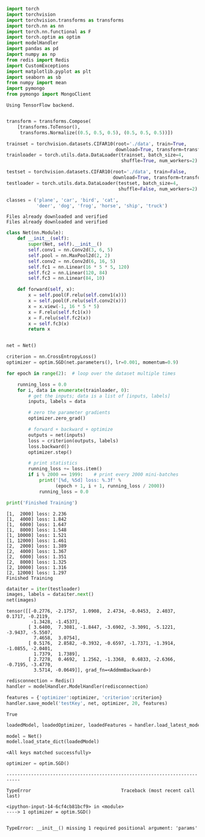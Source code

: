 ```python
import torch
import torchvision
import torchvision.transforms as transforms
import torch.nn as nn
import torch.nn.functional as F
import torch.optim as optim
import modelHandler
import pandas as pd
import numpy as np
from redis import Redis
import CustomExceptions
import matplotlib.pyplot as plt
import seaborn as sb
from numpy import mean
import pymongo
from pymongo import MongoClient
```

    Using TensorFlow backend.



```python

```


```python
transform = transforms.Compose(
    [transforms.ToTensor(),
     transforms.Normalize((0.5, 0.5, 0.5), (0.5, 0.5, 0.5))])

trainset = torchvision.datasets.CIFAR10(root='./data', train=True,
                                        download=True, transform=transform)
trainloader = torch.utils.data.DataLoader(trainset, batch_size=4,
                                          shuffle=True, num_workers=2)

testset = torchvision.datasets.CIFAR10(root='./data', train=False,
                                       download=True, transform=transform)
testloader = torch.utils.data.DataLoader(testset, batch_size=4,
                                         shuffle=False, num_workers=2)

classes = ('plane', 'car', 'bird', 'cat',
           'deer', 'dog', 'frog', 'horse', 'ship', 'truck')
```

    Files already downloaded and verified
    Files already downloaded and verified



```python
class Net(nn.Module):
    def __init__(self):
        super(Net, self).__init__()
        self.conv1 = nn.Conv2d(3, 6, 5)
        self.pool = nn.MaxPool2d(2, 2)
        self.conv2 = nn.Conv2d(6, 16, 5)
        self.fc1 = nn.Linear(16 * 5 * 5, 120)
        self.fc2 = nn.Linear(120, 84)
        self.fc3 = nn.Linear(84, 10)

    def forward(self, x):
        x = self.pool(F.relu(self.conv1(x)))
        x = self.pool(F.relu(self.conv2(x)))
        x = x.view(-1, 16 * 5 * 5)
        x = F.relu(self.fc1(x))
        x = F.relu(self.fc2(x))
        x = self.fc3(x)
        return x


net = Net()
```


```python
criterion = nn.CrossEntropyLoss()
optimizer = optim.SGD(net.parameters(), lr=0.001, momentum=0.9)
```


```python
for epoch in range(2):  # loop over the dataset multiple times

    running_loss = 0.0
    for i, data in enumerate(trainloader, 0):
        # get the inputs; data is a list of [inputs, labels]
        inputs, labels = data

        # zero the parameter gradients
        optimizer.zero_grad()

        # forward + backward + optimize
        outputs = net(inputs)
        loss = criterion(outputs, labels)
        loss.backward()
        optimizer.step()

        # print statistics
        running_loss += loss.item()
        if i % 2000 == 1999:    # print every 2000 mini-batches
            print('[%d, %5d] loss: %.3f' %
                  (epoch + 1, i + 1, running_loss / 2000))
            running_loss = 0.0

print('Finished Training')
```

    [1,  2000] loss: 2.236
    [1,  4000] loss: 1.842
    [1,  6000] loss: 1.647
    [1,  8000] loss: 1.548
    [1, 10000] loss: 1.521
    [1, 12000] loss: 1.461
    [2,  2000] loss: 1.389
    [2,  4000] loss: 1.367
    [2,  6000] loss: 1.351
    [2,  8000] loss: 1.325
    [2, 10000] loss: 1.316
    [2, 12000] loss: 1.297
    Finished Training



```python
dataiter = iter(testloader)
images, labels = dataiter.next()
net(images)
```




    tensor([[-0.2776, -2.1757,  1.0908,  2.4734, -0.0453,  2.4037,  0.1717, -0.2119,
             -1.3428, -1.4537],
            [ 3.6400,  7.3081, -1.8447, -3.6902, -3.3091, -5.1221, -3.9437, -5.5507,
              7.4658,  3.0754],
            [ 0.5176,  2.8582, -0.3932, -0.6597, -1.7371, -1.3914, -1.0855, -2.0401,
              1.7379,  1.7389],
            [ 2.7278,  0.4692,  1.2562, -1.3368,  0.6833, -2.6366, -0.7195, -3.4770,
              3.5714, -0.0649]], grad_fn=<AddmmBackward>)




```python
redisconnection = Redis()
handler = modelHandler.ModelHandler(redisconnection)
```


```python
features = {'optimizer':optimizer, 'criterion':criterion}
handler.save_model('testKey', net, optimizer, 20, features)
```




    True




```python
loadedModel, loadedOptimizer, loadedFeatures = handler.load_latest_model('testKey')
```


```python
model = Net()
model.load_state_dict(loadedModel)
```




    <All keys matched successfully>




```python
optimizer = optim.SGD()
```


    ---------------------------------------------------------------------------

    TypeError                                 Traceback (most recent call last)

    <ipython-input-14-6cf4cb81bcf9> in <module>
    ----> 1 optimizer = optim.SGD()
    

    TypeError: __init__() missing 1 required positional argument: 'params'



```python

```
